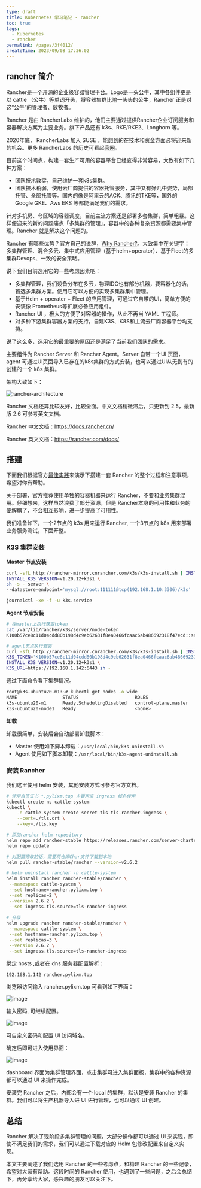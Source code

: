 ```yaml
---
type: draft
title: Kubernetes 学习笔记 - rancher
toc: true
tags:
  - Kubernetes
  - rancher
permalink: /pages/3f4012/
createTime: 2023/09/08 17:36:02
---
```


## rancher 简介

Rancher是一个开源的企业级容器管理平台。Logo是一头公牛，其中各组件更是以 cattle （公牛）等单词开头，将容器集群比喻一头头的公牛，Rancher 正是对这“公牛”的管理者、放牧者。

Rancher 是由 RancherLabs 维护的，他们主要通过提供Rancher企业订阅服务和容器解决方案为主要业务。旗下产品还有 k3s、RKE/RKE2、Longhorn 等。 

2020年底， RancherLabs 加入 SUSE ，能想到的在技术和资金方面必将迎来新的机会。更多 RancherLabs 的历史可看起[官网](https://rancher.com/)。

目前这个时间点，构建一套生产可用的容器平台已经变得非常容易，大致有如下几种方案：

- 团队技术敦实，自己维护一套k8s集群。
- 团队技术稍弱，使用云厂商提供的容器托管服务，其中又有好几中姿势，局部托管、全部托管等。国内的像是阿里云的ACK、腾讯的TKE等，国外的Google GKE、Aws EKS 等都能满足我们的需求。

针对多机房、夸区域的容器调度，目前主流方案还是部署多套集群，简单粗暴。这样便迎来的新的问题痛点「多集群的管理」，容器中的各种复杂资源都需要集中管理。Rancher 就是解决这个问题的。

Rancher 有哪些优势？官方自己的说辞，[Why Rancher?](https://rancher.com/why-rancher)。大致集中在关键字：多集群管理、混合多云、集中式应用管理（基于helm+operator）、基于Fleet的多集群Devops、一致的安全策略。

说下我们目前选用它的一些考虑因素吧：

- 多集群管理，我们设备分布在多云，物理IDC也有部分机器，要容器化的话，首选多集群方案。使用它可以方便的实现多集群集中管理。
- 基于Helm + operater + Fleet 的应用管理，可通过它自带的UI，简单方便的安装像 Prometheus等扩展必备应用组件。
- Rancher UI ，极大的方便了对容器的操作，从此不再当 YAML 工程师。
- 对多种下游集群容器方案的支持，自建K3S、K8S和主流云厂商容器平台均支持。

说了这么多，选用它的最重要的原因还是满足了当前我们团队的需求。

主要组件为 Rancher Server 和 Rancher Agent。Server 自带一个UI 页面，agent 可通过UI页面导入已存在的k8s集群的方式安装，也可以通过UI从无到有的创建的一个 k8s 集群。

架构大致如下：

![rancher-architecture](https://gitee.com/pylixm/picture/raw/master/2022-1-18/1642476638909-rancher-architecture.png)

Rancher 文档还算比较友好，比较全面。中文文档稍微滞后，只更新到 2.5，最新版 2.6 可参考英文文档。

Rancher 中文文档：https://docs.rancher.cn/

Rancher 英文文档：https://rancher.com/docs/


## 搭建

下面我们根据官方[最佳实践](https://rancher.com/docs/rancher/v2.6/en/best-practices/)来演示下搭建一套 Rancher 的整个过程和注意事项，希望对你有帮助。

关于部署，官方推荐使用单独的容器机器来运行 Rancher，不要和业务集群混用。仔细想来，这样虽然浪费了部分资源，但是 Rancher本身的可用性和业务的便解耦了，不会相互影响，进一步提高了可用性。

我们准备如下，一个2节点的 k3s 用来运行 Rancher, 一个3节点的 k8s 用来部署业务服务测试，下面开整。

### K3S 集群安装

**Master 节点安装**

```bash
curl -sfL http://rancher-mirror.cnrancher.com/k3s/k3s-install.sh | INSTALL_K3S_MIRROR=cn \
INSTALL_K3S_VERSION=v1.20.12+k3s1 \
sh -s - server \
--datastore-endpoint='mysql://root:111111@tcp(192.168.1.10:3306)/k3s'

journalctl -xe -f -u k3s.service
```

**Agent 节点安装**

```bash
# 在master上执行获取token
cat /var/lib/rancher/k3s/server/node-token
K100b57ce8c11d04cdd80b198d4c9eb62631f8ea0466fcaac6ab486692318f47ecd::server:d0e7510c24553755c4b9a31cd1937d54

# agent节点执行安装
curl -sfL http://rancher-mirror.cnrancher.com/k3s/k3s-install.sh | INSTALL_K3S_MIRROR=cn \
K3S_TOKEN='K100b57ce8c11d04cdd80b198d4c9eb62631f8ea0466fcaac6ab486692318f47ecd::server:d0e7510c24553755c4b9a31cd1937d54' \
INSTALL_K3S_VERSION=v1.20.12+k3s1 \
K3S_URL=https://192.168.1.142:6443 sh -
```

通过下面命令看下集群情况。

```bash
root@k3s-ubuntu20-m1:~# kubectl get nodes -o wide
NAME                 STATUS                     ROLES                  AGE   VERSION        INTERNAL-IP     EXTERNAL-IP   OS-IMAGE             KERNEL-VERSION     CONTAINER-RUNTIME
k3s-ubuntu20-m1      Ready,SchedulingDisabled   control-plane,master   25d   v1.20.8+k3s1   192.168.1.142   <none>        Ubuntu 20.04.3 LTS   5.4.0-89-generic   containerd://1.4.4-k3s1
k3s-ubuntu20-node1   Ready                      <none>                 25d   v1.20.8+k3s1   192.168.1.143   <none>        Ubuntu 20.04.3 LTS   5.4.0-91-generic   containerd://1.4.4-k3s1
```

**卸载**

卸载很简单，安装后会自动部署卸载脚本：

- Master 使用如下脚本卸载：`/usr/local/bin/k3s-uninstall.sh`
- Agent 使用如下脚本卸载：`/usr/local/bin/k3s-agent-uninstall.sh`

### 安装 Rancher 

我们这里使用 helm 安装，其他安装方式可参考官方文档。

```bash
# 使用自签证书 *.pylixm.top 主要用来 ingress 域名使用
kubectl create ns cattle-system
kubectl \
    -n cattle-system create secret tls tls-rancher-ingress \
    --cert=./tls.crt \
    --key=./tls.key

# 添加rancher helm repository
helm repo add rancher-stable https://releases.rancher.com/server-charts/stable
helm repo update

# 对配置修改的话，需要将仓库Char文件下载到本地
helm pull rancher-stable/rancher --version=v2.6.2 

# helm uninstall rancher -n cattle-system
helm install rancher rancher-stable/rancher \
 --namespace cattle-system \
 --set hostname=rancher.pylixm.top \
 --set replicas=2 \
 --version 2.6.2 \
 --set ingress.tls.source=tls-rancher-ingress 
 
# 升级
helm upgrade rancher rancher-stable/rancher \
 --namespace cattle-system \
 --set hostname=rancher.pylixm.top \
 --set replicas=3 \
 --version 2.6.2 \
 --set ingress.tls.source=tls-rancher-ingress 
```

绑定 hosts ,或者在 dns 服务器配置解析：

```bash
192.168.1.142 rancher.pylixm.top
```

浏览器访问输入 rancher.pylixm.top 可看到如下界面：

![image](https://gitee.com/pylixm/picture/raw/master/2022-1-18/1642501501280-image.png)

输入密码, 可继续配置。

![image](https://gitee.com/pylixm/picture/raw/master/2022-1-18/1642501829807-image.png)

可自定义密码和配置 UI 访问域名。

确定后即可进入使用界面：

![image](https://gitee.com/pylixm/picture/raw/master/2022-1-18/1642501956753-image.png)

dashboard 界面为集群管理界面，点击集群可进入集群面板，集群中的各种资源都可以通过 UI 来操作完成。

安装完 Rancher 之后，内部会有一个 local 的集群，默认是安装 Rancher 的集群。我们可以将生产机器导入进 UI 进行管理，也可以通过 UI 创建。

## 总结 

Rancher 解决了现阶段多集群管理的问题，大部分操作都可以通过 UI 来实现，即使不满足我们的需求，我们可以通过下载对应的 Helm 包修改配置来自定义实现。

本文主要阐述了我们选用 Rancher 的一些考虑点，和构建 Rancher 的一些记录，希望对大家有帮助。这段时间的 Rancher 使用，也遇到了一些问题，之后会总结下，再分享给大家，感兴趣的朋友可以关注下。





